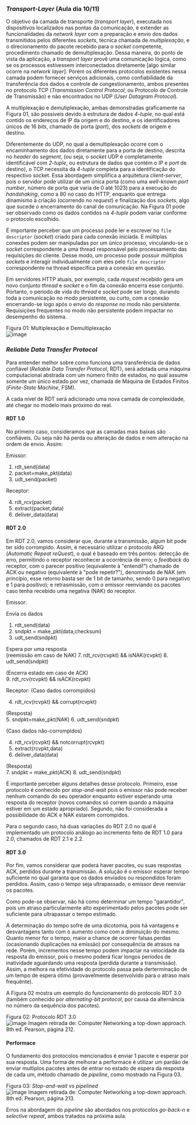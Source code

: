 
### *Transport-Layer* (Aula dia 10/11)

O objetivo da camada de transporte (*transport layer*), executada nos dispositivos localizados nas pontas da comunicação, é extender as funcionalidades da *network layer* com a preparação e envio dos dados transmitidos pelos diferentes *sockets*, técnica chamada de *multiplexação*, e o direcionamento do pacote recebido para o *socket* competente, procedimento chamado de demultiplexação. Dessa maneira, do ponto de vista da aplicação, a *transport layer* provê uma comunicação lógica, como se os processos estivessem interconectados diretamente [algo similar ocorre na *network layer*]. Porém os diferentes protocolos existentes nessa camada podem fornecer serviços adicionais, como confiabilidade da transferência dos dados e controle de congestionamento, ambos presentes no protocolo TCP (*Transmission Control Protocol*, ou Protocolo de Controle de Transmissão) e não encontrados no UDP (*User Datagram Protocol*).


A multiplexação e demutiplexação, ambas demonstradas graficamente na Figura 01, são possíveis devido à estrutura de dados *4-tuple*, no qual está contido os endereços de IP da origem e do destino, e os identificadores únicos de 16 *bits*, chamado de porta (*port*), dos *sockets* de origem e destino.

Diferentemente do UDP, no qual a demultiplexação ocorre com o encaminhamento dos dados diretamente para a porta de destino, descrita no *header* do *segment*, (ou seja, o *socket* UDP é completamente identificável com *2-tuple*, ou estrutura de dados que contém o IP e *port* de destino), o TCP necessita da *4-tuple* completa para a identificação do respectivo socket. Essa abordagem simplifica a arquitetura *client-server*, pois o servidor pode utilizar de um única porta (como uma *well-known port number*, número de porta que varia de 0 até 1023) para a execução do *handshaking*, como a 80 no caso do HTTP, enquanto que entrega dinamismo à criação (ocorrendo no *request*) e finalização dos *sockets*, algo que sucede o encerramento do canal de comunicação.
Na Figura 01 pode ser observado como os dados contidos na *4-tuple* podem variar conforme o protocolo escolhido.

É importante perceber que um processo pode ler e escrever no `file descriptor` (*socket*) criado para cada conexão iniciada. E múltiplas conexões podem ser manipuladas por um único processo, vinculando-se o *socket* correspondente a uma thread responsável pelo processamento das requisições do cliente. Desse modo, um processo pode possuir múltiplos *sockets* e interagir individualmente com eles pelo `file descriptor` correspondente na thread específica para a conexão em questão. 

Em servidores HTTP atuais, por exemplo, cada *request* recebido gera um novo conjunto *thread* e *socket* e o fim da conexão encerra esse conjunto. Portanto, o período de vida do *thread* e *socket* pode ser longo, durando toda a comunicação no modo persistente, ou curto, com a conexão encerrando-se logo após o envio do *response* no modo não persistente. Requisições frequentes no modo não persistente podem impactar no desempenho do sistema.

Figura 01: Multiplexação e Demultiplexação \
![image](imagens/Multiplexação%20e%20Demultiplexação.png)



### *Reliable Data Transfer Protocol*

Para entender melhor sobre como funciona uma transferência de dados confiável (*Reliable Data Transfer Protocol*, RDT), será adotada uma máquina computacional abstrada com um número finito de estados, no qual assume somente um único estado por vez, chamada de Máquina de Estados Finitos (*Finite-State Machine*, FSM).

A cada nível de RDT será adicionado uma nova camada de complexidade, até chegar no modelo mais próximo do real.


#### RDT 1.0


No primeiro caso, consideramos que as camadas mais baixas são confiáveis. Ou seja não há perda ou alteração de dados e nem alteração na ordem de envio.
Assim:

Emissor:

1. rdt_send(data)
2. packet=make_pkt(data)
3. udt_send(packet)


Receptor:


4. rdt_rcv(packet)
5. extract(packet,data)
6. deliver_data(data)



#### RDT 2.0

Em RDT 2.0, vamos considerar que, durante a transmissão, algum bit pode ter sido corrompido. Assim, é necessário utilizar o protocolo ARQ (*Automatic Repeat reQuest*), o qual é baseado em três pontos: detecção de erro, permitindo o receptor reconhecer a ocorrência de erro; o *feedback* do receptor, com o parecer positivo (equivalente à "entendi!") chamado de ACK ou negativo (equivalente à "pode repetir?"), denominado de NAK (em princípio, esse retorno basta ser de 1 bit de tamanho, sendo 0 para negativo e 1 para positivo); e retrasmissão, com o emissor reenviando os pacotes caso tenha recebido uma negativa (NAK) do receptor.


Emissor:

Envia os dados

1. rdt_send(data)
2. sndpkt = make_pkt(data,checksum)
3. udt_send(sndpkt)


Espera por uma resposta \
(reemissão em caso de NAK)
7. rdt_rcv(rcvpkt) && isNAK(rcvpkt)
8. udt_send(sndpkt)


(Encerra estado em caso de ACK) \
9. rdt_rcv(rcvpkt) && isACK(rcvpkt)


Receptor:
(Caso dados corrompidos)

4. rdt_rcv(rcvpkt) && corrupt(rcvpkt)

(Resposta) \
5. sndpkt=make_pkt(NAK)
6. udt_send(sndpkt)

(Caso dados não-corrompidos)

4. rdt_rcv(rcvpkt) && notcorrupt(rcvpkt)
5. extract(rcvpkt,data)
6. deliver_data(data)

(Resposta) \
7. sndpkt = make_pkt(ACK)
8. udt_send(sndpkt)


É importante perceber alguns detalhes desse protocolo. Primeiro, esse protocolo é conhecido por *stop-and-wait* pois o emissor não pode receber nenhum comando do seu operador enquanto estiver esperando uma resposta do receptor (novos comandos só correm quando a máquina estiver em um estado apropriado). Segundo, não foi considerada a possibilidade do ACK e NAK estarem corrompidos.

Para o segundo caso, há duas variações do RDT 2.0 no qual é implementado um protocolo análogo ao incremento feito de RDT 1.0 para 2.0, chamados de RDT 2.1 e 2.2.

#### RDT 3.0

Por fim, vamos considerar que poderá haver pacotes, ou suas respostas ACK, perdidos durante a transmissão.
A solução é o emissor esperar tempo suficiente no qual garanta que os dados enviados ou respondidos foram perdidos. Assim, caso o tempo seja ultrapassado, o emissor deve reenviar os pacotes.

Como pode-se observar, não há como determinar um tempo "garantidor", pois um atraso particularmente alto experimentado pelos pacotes pode ser suficiente para ultrapassar o tempo estimado. 

A determinação do tempo sofre de uma dicotomia, pois há vantagens e desvantagens tanto com o aumento como com a diminuição do mesmo. Quanto menor for o tempo, maior a chance de ocorrer falsas perdas (ocasionando duplicações na emissão) por consequência de atrasos na rede. Porém, incrementos nesse tempo podem impactar na velocidade da resposta do emissor, pois o mesmo poderá ficar longos períodos de inatividade aguardando uma resposta (perdida durante a transmissão). Assim, a melhora na efetividade do protocolo passa pela derterminação de um tempo de espera ótimo (provavelmente desenvolvido para o atraso mais frequênte).

A Figura 02 mostra um exemplo do funcionamento do protocolo RDT 3.0 (também conhecido por *alternating-bit protocol*, por causa da alternância no número da sequência dos pacotes).

Figura 02: Protocolo RDT 3.0 \
![image](imagens/rdt%203.0.png)
Imagem retirada de: Computer Networking a top-down approach. 8th ed. Pearson, página 212.

#### Performace

O fundamento dos protocolos mencionados é enviar 1 pacote e esperar por sua resposta. Uma forma de melhorar a performace é utilizar um pardão de enviar multiplos pacotes antes de entrar no estado de espera da resposta de cada um, método chamado de *pipeline*, como mostrado na Figura 03.


Figura 03: *Stop-and-wait vs pipelined*\
![image](imagens/stop%20and%20wait%20vs%20pipelined.png)
Imagem retirada de: Computer Networking a top-down approach. 8th ed. Pearson, página 213.

Erros na abordagem do *pipeline* são abordados nos protocolos *go-back-n* e *selective repeat*, ambos tratados na próxima aula.
